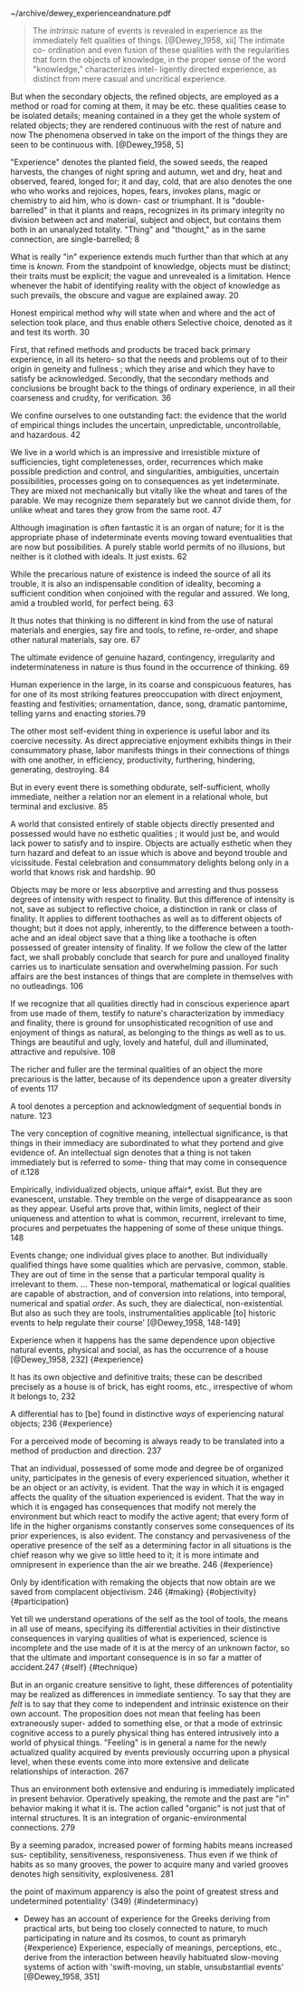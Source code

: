 ~/archive/dewey_experienceandnature.pdf

>The *intrinsic* nature of events is revealed in experience as the immediately felt qualities of things. [@Dewey_1958, xii]
The intimate co- ordination and even fusion of these qualities with the regularities that form the objects of knowledge, in the proper sense of the word "knowledge," characterizes intel- ligently directed experience, as distinct from mere casual and uncritical experience.

But when the secondary objects, the refined objects, are employed as a method or road for coming at them, it may be etc. these qualities cease to be isolated details; meaning contained in a they get the whole system of related objects; they are rendered continuous with the rest of nature and now The phenomena observed in take on the import of the things they are seen to be continuous with. [@Dewey_1958, 5] 

"Experience" denotes the planted field, the sowed seeds, the reaped harvests, the changes of night spring and autumn, wet and dry, heat and observed, feared, longed for; it and day, cold, that are also denotes the one who who works and rejoices, hopes, fears, invokes plans, magic or chemistry to aid him, who is down- cast or triumphant. It is "double-barrelled" in that it plants and reaps, recognizes in its primary integrity no division between act and material, subject and object, but contains them both in an unanalyzed totality. "Thing" and "thought," as in the same connection, are single-barrelled; 8

What is really "in" experience extends much further than that which at any time is *known.* From the standpoint of  knowledge, objects must be distinct; their traits must be explicit; the vague and unrevealed is a limitation. Hence whenever the habit of identifying reality with the object of knowledge as such prevails, the obscure and vague are explained away. 20

Honest empirical method why will state when and where and the act of selection took place, and thus enable others Selective choice, denoted as it and test its worth. 30

First, that refined methods and products be traced back primary experience, in all its hetero- so that the needs and problems out of to their origin in geneity and fullness ; which they arise and which they have to satisfy be acknowledged. Secondly, that the secondary methods and conclusions be brought back to the things of ordinary experience, in all their coarseness and crudity, for verification. 36

We confine ourselves to one outstanding fact: the evidence that the world of empirical things includes the uncertain, unpredictable, uncontrollable, and hazardous. 42

We live in a world which is an impressive and irresistible mixture of sufficiencies, tight completenesses, order, recurrences which make possible prediction and control, and singularities, ambiguities, uncertain possibilities, processes going on to consequences as yet indeterminate. They are mixed not mechanically but vitally like the wheat and tares of the parable. We may recognize them separately but we cannot divide them, for unlike wheat and tares they grow from the same root. 47

Although imagination is often fantastic it is an organ of nature; for it is the appropriate phase of indeterminate events moving toward eventualities that are now but possibilities. A purely stable world permits of no illusions, but neither is it clothed with ideals. It just exists. 62


While the precarious nature of existence is indeed the source of all its trouble, it is also an indispensable condition of ideality, becoming a sufficient condition when conjoined with the regular and assured. We long, amid a troubled world, for perfect being. 63


It thus notes that thinking is no different in kind from the use of natural materials and energies, say fire and tools, to refine, re-order, and shape other natural materials, say ore. 67

The ultimate evidence of genuine hazard, contingency, irregularity and indeterminateness in nature is thus found in the occurrence of thinking. 69

Human experience in the large, in its coarse and conspicuous features, has for one of its most striking features preoccupation with direct enjoyment, feasting and festivities; ornamentation, dance, song, dramatic pantomime, telling yarns and enacting stories.79 

The other most self-evident thing in experience is useful labor and its coercive necessity. As direct appreciative enjoyment exhibits things in their consummatory phase, labor manifests things in their connections of things with one another, in efficiency, productivity, furthering, hindering, generating, destroying. 84 

But in every event there is something obdurate, self-sufficient, wholly immediate, neither a relation nor an element in a relational whole, but terminal and exclusive. 85

A world that consisted entirely of stable objects directly presented and possessed would have no esthetic qualities ; it would just be, and would lack power to satisfy and to inspire. Objects are actually esthetic when they turn hazard and defeat to an issue which is above and beyond trouble and vicissitude. Festal celebration and consummatory delights belong only in a world that knows risk and hardship. 90

Objects may be more or less absorptive and arresting and thus possess degrees of intensity with respect to finality. But this difference of intensity is not, save as subject to reflective choice, a distinction in rank or class of finality.
It applies to different toothaches as well as to different objects of thought; but it does not apply, inherently, to the difference between a tooth-ache and an ideal object save that a thing like a toothache is often possessed of greater intensity of finality.
If we follow the clew of the latter fact, we shall probably conclude that search for pure and unalloyed finality carries us to inarticulate sensation and overwhelming passion. For such affairs are the best instances of things that are complete in themselves with no outleadings. 106


If we recognize that all qualities directly had in conscious experience apart from use made of them, testify to nature's characterization by immediacy and finality, there is ground for unsophisticated recognition of use and enjoyment of things as natural, as belonging to the things as well as to us. Things are beautiful and ugly, lovely and hateful, dull and illuminated, attractive and repulsive. 108

The richer and fuller are the terminal qualities of an object the more precarious is the latter, because of its dependence upon a greater diversity of events 117

A tool denotes a perception and acknowledgment of sequential bonds in nature. 123

The very conception of cognitive meaning, intellectual significance, is that things in their immediacy are subordinated to what they portend and give evidence of. An intellectual sign denotes that a thing is not taken immediately but is referred to some- thing that may come in consequence of it.128

Empirically, individualized objects, unique affair*, exist. But they are evanescent, unstable. They tremble on the verge of disappearance as soon as they appear. Useful arts prove that, within limits, neglect of their uniqueness and attention to what is common, recurrent, irrelevant to time, procures and perpetuates the happening of some of these unique things. 148

Events change; one individual gives place to another. But individually qualified things have some qualities which are pervasive, common, stable. They are out of time in the sense that a particular temporal quality is irrelevant to them. ... These non-temporal, mathematical or logical qualities are capable of abstraction, and of conversion into relations, into temporal, numerical and spatial _order_. As such, they are dialectical, non-existential. But also as such they are tools, instrumentalities applicable [to] historic events to help regulate their course' [@Dewey_1958, 148-149]

Experience when it happens has the same dependence upon objective natural events, physical and social, as has the occurrence of a house [@Dewey_1958, 232]  {#experience}

It has its own objective and definitive traits; these can be described precisely as a house is of brick, has eight rooms, etc., irrespective of whom it belongs to, 232

A differential has to [be] found in distinctive _ways_ of experiencing natural objects;  236 {#experience}

For a perceived mode of becoming is always ready to be translated into a method of production and direction. 237

That an individual, possessed of some mode and degree be of organized unity, participates in the genesis of every experienced situation, whether it be an object or an activity, is evident. That the way in which it is engaged affects the quality of the situation experienced is evident. That the way in which it is engaged has consequences that modify not merely the environment but which react to modify the active agent; that every form of life in the higher organisms constantly conserves some consequences of its prior experiences, is also evident. The constancy and pervasiveness of the operative presence of the self as a determining factor in all situations is the chief reason why we give so little heed to it; it is more intimate and omnipresent in experience than the air we breathe. 246 {#experience}

Only by identification with remaking the objects that  now obtain are we saved from complacent objectivism. 246 {#making} {#objectivity}{#participation}

Yet till we understand operations of the self as the tool of tools, the means in all use of means, specifying its differential activities in their distinctive consequences in varying qualities of what is experienced, science is incomplete and the use made of it is at the mercy of an unknown factor, so that the ultimate and important consequence is in so far a matter of accident.247 {#self} {#technique}

But in an organic creature sensitive to light, these differences of potentiality may be realized as differences in immediate sentiency. To say that they are *felt*  is to say that they come to independent and intrinsic existence on their own account. The proposition does not mean that feeling has been extraneously super- added to something else, or that a mode of extrinsic cognitive access to a purely physical thing has entered intrusively into a world of physical things. "Feeling" is in general a name for the newly actualized quality acquired by events previously occurring upon a physical level, when these events come into more extensive and delicate relationships of interaction. 267

Thus an environment both extensive and enduring is immediately implicated in present behavior. Operatively speaking, the remote and the past are "in" behavior making it what it is. The action called "organic" is not just that of internal structures. It is  an integration of organic-environmental  connections. 279

By a seeming paradox, increased power of forming habits means increased sus- ceptibility, sensitiveness, responsiveness. Thus even if we think of habits as so many grooves, the power to acquire many and varied grooves denotes high sensitivity, explosiveness. 281

the point of maximum apparency is also the point of greatest stress and undetermined potentiality' (349) {#indeterminacy}

- Dewey has an account of experience for the Greeks deriving from practical arts, but being too closely connected to nature, to much participating in nature and its cosmos, to count as primaryh {#experience} Experience, especially of meanings, perceptions, etc., derive from the interaction between heavily habituated slow-moving systems of action with 'swift-moving, un stable, unsubstantial events' [@Dewey_1958, 351]
